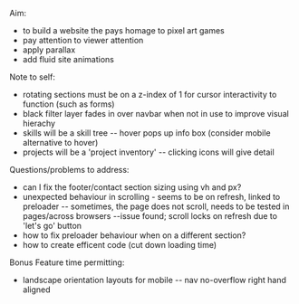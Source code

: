 Aim:
- to build a website the pays homage to pixel art games
- pay attention to viewer attention 
- apply parallax
- add fluid site animations

Note to self:
- rotating sections must be on a z-index of 1 for cursor interactivity to function (such as forms)
- black filter layer fades in over navbar when not in use to improve visual hierachy
- skills will be a skill tree -- hover pops up info box (consider mobile alternative to hover)
- projects will be a 'project inventory' -- clicking icons will give detail

Questions/problems to address:
- can I fix the footer/contact section sizing using vh and px?
- unexpected behaviour in scrolling - seems to be on refresh, linked to preloader
-- sometimes, the page does not scroll, needs to be tested in pages/across browsers
--issue found; scroll locks on refresh due to 'let's go' button
- how to fix preloader behaviour when on a different section? 
- how to create efficent code (cut down loading time)

Bonus Feature time permitting:
- landscape orientation layouts for mobile -- nav no-overflow right hand aligned
